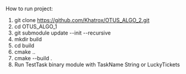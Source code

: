 
How to run project:
1. git clone https://github.com/Khatrox/OTUS_ALGO_2.git
2. cd OTUS_ALGO_1
3. git submodule update --init --recursive
4. mkdir build
5. cd build
6. cmake ..
7. cmake --build .
8.  Run TestTask binary module with TaskName
    String or LuckyTickets
